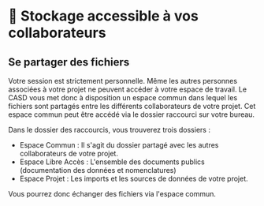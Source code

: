 # 💾 Stockage accessible à vos collaborateurs

## Se partager des fichiers

Votre session est strictement personnelle. Même les autres personnes associées à votre projet ne peuvent accéder à votre espace de travail. Le CASD vous met donc à disposition un espace commun dans lequel les fichiers sont partagés entre les différents collaborateurs de votre projet. Cet espace commun peut être accédé via le dossier raccourci sur votre bureau.

Dans le dossier des raccourcis, vous trouverez trois dossiers :

* Espace Commun : Il s'agit du dossier partagé avec les autres collaborateurs de votre projet.
* Espace Libre Accès : L'ensemble des documents publics (documentation des données et nomenclatures)
* Espace Projet : Les imports et les sources de données de votre projet.

Vous pourrez donc échanger des fichiers via l'espace commun.
